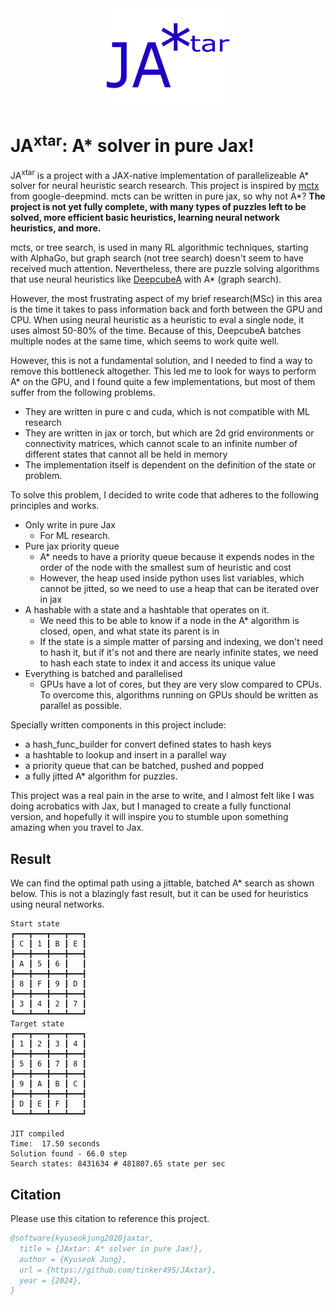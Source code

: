 <div align="center">
<img src="images/JAxtar.png" alt="logo" width="200"></img>
</div>

# JA<sup>xtar</sup>: A* solver in pure Jax!

JA<sup>xtar</sup> is a project with a JAX-native implementation of parallelizeable A* solver for neural heuristic search research.
This project is inspired by [mctx](https://github.com/google-deepmind/mctx) from google-deepmind. mcts can be written in pure jax, so why not A*?
**The project is not yet fully complete, with many types of puzzles left to be solved, more efficient basic heuristics, learning neural network heuristics, and more.**

mcts, or tree search, is used in many RL algorithmic techniques, starting with AlphaGo, but graph search (not tree search) doesn't seem to have received much attention. Nevertheless, there are puzzle solving algorithms that use neural heuristics like [DeepcubeA](https://github.com/forestagostinelli/DeepCubeA) with A* (graph search).

However, the most frustrating aspect of my brief research(MSc) in this area is the time it takes to pass information back and forth between the GPU and CPU. 
When using neural heuristic as a heuristic to eval a single node, it uses almost 50-80% of the time. Because of this, DeepcubeA batches multiple nodes at the same time, which seems to work quite well.

However, this is not a fundamental solution, and I needed to find a way to remove this bottleneck altogether. This led me to look for ways to perform A* on the GPU, and I found quite a few implementations, but most of them suffer from the following problems.

* They are written in pure c and cuda, which is not compatible with ML research
* They are written in jax or torch, but which are 2d grid environments or connectivity matrices, which cannot scale to an infinite number of different states that cannot all be held in memory
* The implementation itself is dependent on the definition of the state or problem.

To solve this problem, I decided to write code that adheres to the following principles and works.

* Only write in pure Jax
  * For ML research.
* Pure jax priority queue
  * A* needs to have a priority queue because it expends nodes in the order of the node with the smallest sum of heuristic and cost
  * However, the heap used inside python uses list variables, which cannot be jitted, so we need to use a heap that can be iterated over in jax
* A hashable with a state and a hashtable that operates on it.
  * We need this to be able to know if a node in the A* algorithm is closed, open, and what state its parent is in
  * If the state is a simple matter of parsing and indexing, we don't need to hash it, but if it's not and there are nearly infinite states, we need to hash each state to index it and access its unique value
* Everything is batched and parallelised
  * GPUs have a lot of cores, but they are very slow compared to CPUs. To overcome this, algorithms running on GPUs should be written as parallel as possible.

Specially written components in this project include:
* a hash_func_builder for convert defined states to hash keys 
* a hashtable to lookup and insert in a parallel way
* a priority queue that can be batched, pushed and popped
* a fully jitted A* algorithm for puzzles.

This project was a real pain in the arse to write, and I almost felt like I was doing acrobatics with Jax, but I managed to create a fully functional version, and hopefully it will inspire you to stumble upon something amazing when you travel to Jax.

## Result
We can find the optimal path using a jittable, batched A* search as shown below. This is not a blazingly fast result, but it can be used for heuristics using neural networks.
```
Start state
┏━━━┳━━━┳━━━┳━━━┓
┃ C ┃ 1 ┃ B ┃ E ┃
┣━━━╋━━━╋━━━╋━━━┫
┃ A ┃ 5 ┃ 6 ┃   ┃
┣━━━╋━━━╋━━━╋━━━┫
┃ 8 ┃ F ┃ 9 ┃ D ┃
┣━━━╋━━━╋━━━╋━━━┫
┃ 3 ┃ 4 ┃ 2 ┃ 7 ┃
┗━━━┻━━━┻━━━┻━━━┛
Target state
┏━━━┳━━━┳━━━┳━━━┓
┃ 1 ┃ 2 ┃ 3 ┃ 4 ┃
┣━━━╋━━━╋━━━╋━━━┫
┃ 5 ┃ 6 ┃ 7 ┃ 8 ┃
┣━━━╋━━━╋━━━╋━━━┫
┃ 9 ┃ A ┃ B ┃ C ┃
┣━━━╋━━━╋━━━╋━━━┫
┃ D ┃ E ┃ F ┃   ┃
┗━━━┻━━━┻━━━┻━━━┛

JIT compiled
Time:  17.50 seconds
Solution found - 66.0 step
Search states: 8431634 # 481807.65 state per sec
```

## Citation
Please use this citation to reference this project.

```bibtex
@software{kyuseokjung2020jaxtar,
  title = {JAxtar: A* solver in pure Jax!},
  author = {Kyuseok Jung},
  url = {https://github.com/tinker495/JAxtar},
  year = {2024},
}
```
